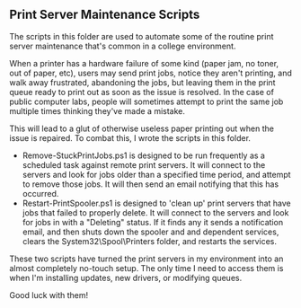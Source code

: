 ## Print Server Maintenance Scripts
The scripts in this folder are used to automate some of the routine print server maintenance that's common in a college environment.

When a printer has a hardware failure of some kind (paper jam, no toner, out of paper, etc), users may send print jobs, notice they aren't printing, and walk away frustrated, abandoning the jobs, but leaving them in the print queue ready to print out as soon as the issue is resolved. In the case of public computer labs, people will sometimes attempt to print the same job multiple times thinking they've made a mistake.

This will lead to a glut of otherwise useless paper printing out when the issue is repaired.
To combat this, I wrote the scripts in this folder.

 - Remove-StuckPrintJobs.ps1 is designed to be run frequently as a scheduled task against remote print servers. It will connect to the servers and look for jobs older than a specified time period, and attempt to remove those jobs. It will then send an email notifying that this has occurred.
 - Restart-PrintSpooler.ps1 is designed to 'clean up' print servers that have jobs that failed to properly delete. It will connect to the servers and look for jobs in with a "Deleting" status.  If it finds any  it sends a notification email, and then shuts down the spooler and and dependent services, clears the System32\Spool\Printers folder, and restarts the services.
 
These two scripts have turned the print servers in my environment into an almost completely no-touch setup. The only time I need to access them is when I'm installing updates, new drivers, or modifying queues.

Good luck with them!

